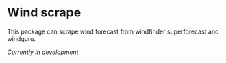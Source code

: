 # Wind scrape
This package can scrape wind forecast from windfinder superforecast and windguru.

*Currently in development*
